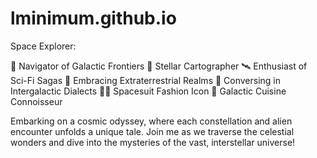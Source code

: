 # lminimum.github.io
Space Explorer:

🚀 Navigator of Galactic Frontiers
🌌 Stellar Cartographer
🛰️ Enthusiast of Sci-Fi Sagas
👾 Embracing Extraterrestrial Realms
💬 Conversing in Intergalactic Dialects
👩‍🚀 Spacesuit Fashion Icon
🍕 Galactic Cuisine Connoisseur

Embarking on a cosmic odyssey, where each constellation and alien encounter unfolds a unique tale. Join me as we traverse the celestial wonders and dive into the mysteries of the vast, interstellar universe!
